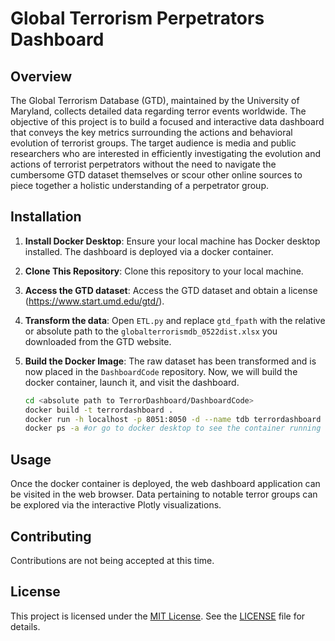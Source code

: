 # Global Terrorism Perpetrators Dashboard

## Overview

The Global Terrorism Database (GTD), maintained by the University of 
Maryland, collects detailed data regarding terror events worldwide. The 
objective of this project is to build a focused and interactive data dashboard 
that conveys the key metrics surrounding the actions and behavioral 
evolution of terrorist groups. The target audience is media and public 
researchers who are interested in efficiently investigating the evolution and 
actions of terrorist perpetrators without the need to navigate the 
cumbersome GTD dataset themselves or scour other online sources to piece 
together a holistic understanding of a perpetrator group.

## Installation

1. **Install Docker Desktop**: 
   Ensure your local machine has Docker desktop installed. The dashboard is deployed via a docker container.

2. **Clone This Repository**: 
   Clone this repository to your local machine.

3. **Access the GTD dataset**: 
   Access the GTD dataset and obtain a license (https://www.start.umd.edu/gtd/).

4. **Transform the data**: 
   Open `ETL.py` and replace `gtd_fpath` with the relative or absolute path to the `globalterrorismdb_0522dist.xlsx` you downloaded from the GTD website.

5. **Build the Docker Image**: 
   The raw dataset has been transformed and is now placed in the `DashboardCode` repository. Now, we will build the docker container, launch it, and visit the dashboard.

   ```bash
   cd <absolute path to TerrorDashboard/DashboardCode>
   docker build -t terrordashboard .
   docker run -h localhost -p 8051:8050 -d --name tdb terrordashboard
   docker ps -a #or go to docker desktop to see the container running on: http://localhost:8051
   ```

## Usage

Once the docker container is deployed, the web dashboard application can be visited in the web browser. Data pertaining to notable terror groups can be explored via the interactive Plotly visualizations.

## Contributing

Contributions are not being accepted at this time.

## License

This project is licensed under the [MIT License](LICENSE). See the [LICENSE](LICENSE) file for details.
